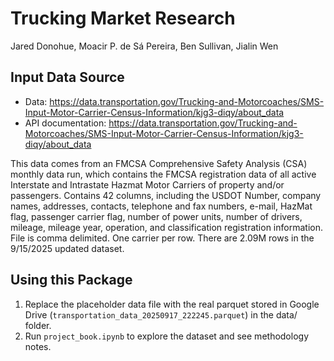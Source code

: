 # Trucking Market Research

Jared Donohue, Moacir P. de Sá Pereira, Ben Sullivan, Jialin Wen

## Input Data Source
- Data: https://data.transportation.gov/Trucking-and-Motorcoaches/SMS-Input-Motor-Carrier-Census-Information/kjg3-diqy/about_data
- API documentation: https://data.transportation.gov/Trucking-and-Motorcoaches/SMS-Input-Motor-Carrier-Census-Information/kjg3-diqy/about_data

This data comes from an FMCSA Comprehensive Safety Analysis (CSA) monthly data run, which contains the FMCSA registration data of all active Interstate and Intrastate Hazmat Motor Carriers of property and/or passengers. Contains 42 columns, including the USDOT Number, company names, addresses, contacts, telephone and fax numbers, e-mail, HazMat flag, passenger carrier flag, number of power units, number of drivers, mileage, mileage year, operation, and classification registration information. File is comma delimited. One carrier per row. There are 2.09M rows in the 9/15/2025 updated dataset.

## Using this Package
1. Replace the placeholder data file with the real parquet stored in Google Drive (`transportation_data_20250917_222245.parquet`) in the data/ folder.
2. Run `project_book.ipynb` to explore the dataset and see methodology notes.